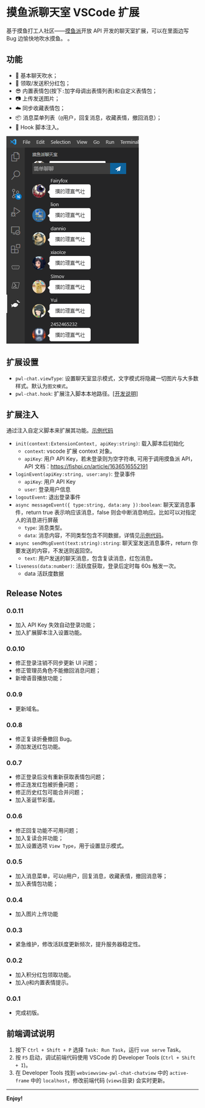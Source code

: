 # 摸鱼派聊天室 VSCode 扩展

基于摸鱼打工人社区——[摸鱼派](https://fishpi.cn)开放 API 开发的聊天室扩展，可以在里面边写 Bug 边愉快地吹水摸鱼。 。

## 功能

- 💬 基本聊天吹水；
- 🧧 领取/发送积分红包；
- 😎 内置表情包(按下`:`加字母调出表情列表)和自定义表情包；
- 📷 上传发送图片；
- ☁️ 同步收藏表情包；
- 📦 消息菜单列表（`@`用户，回复消息，收藏表情，撤回消息）；
- 📜 Hook 脚本注入。

![](media/preview.png)

## 扩展设置

- `pwl-chat.viewType`: 设置聊天室显示模式，文字模式将隐藏一切图片与大多数样式。默认为`图文模式`。
- `pwl-chat.hook`: 扩展注入脚本本地路径。[[开发说明]](#扩展注入)

## 扩展注入

通过注入自定义脚本来扩展其功能。[示例代码](./hook.js)

- `init(context:ExtensionContext, apiKey:string)`: 载入脚本后初始化
  * `context`: vscode 扩展 context 对象。
  * `apiKey`: 用户 API Key，若未登录则为空字符串, 可用于调用摸鱼派 API，API 文档：https://fishpi.cn/article/1636516552191
- `loginEvent(apiKey:string, user:any)`: 登录事件
  * `apiKey`: 用户 API Key
  * `user`: 登录用户信息
- `logoutEvent`: 退出登录事件
- `async messageEvent({ type:string, data:any }):boolean`: 聊天室消息事件，return true 表示响应该消息，false 则会中断消息响应。比如可以对指定人的消息进行屏蔽
  * `type`: 消息类型。
  * `data`: 消息内容，不同类型包含不同数据，详情见[示例代码](./hook.js)。
- `async sendMsgEvent(text:string):string`: 聊天室发送消息事件，return 你要发送的内容，不发送则返回空。
  * `text`: 用户发送的聊天消息，包含复读消息，红包消息。
- `liveness(data:number)`: 活跃度获取，登录后定时每 60s 触发一次。
  * data 活跃度数据  

 
## Release Notes

### 0.0.11
- 加入 API Key 失效自动登录功能；
- 加入扩展脚本注入设置功能。

### 0.0.10
- 修正登录注销不同步更新 UI 问题；
- 修正管理员角色不能撤回消息问题；
- 新增语音播放功能；

### 0.0.9
- 更新域名。

### 0.0.8
- 修正复读折叠撤回 Bug。
- 添加发送红包功能。

### 0.0.7
- 修正登录后没有重新获取表情包问题；
- 修正连发红包被折叠问题；
- 修正历史红包可能合并问题；
- 加入圣诞节彩蛋。

### 0.0.6
- 修正回复功能不可用问题；
- 加入复读合并功能；
- 加入设置选项 `View Type`，用于设置显示模式。

### 0.0.5
- 加入消息菜单，可以`@`用户，回复消息，收藏表情，撤回消息等；
- 加入表情包功能；

### 0.0.4
- 加入图片上传功能

### 0.0.3
- 紧急维护，修改活跃度更新频次，提升服务器稳定性。

### 0.0.2
- 加入积分红包领取功能。
- 加入`@`和内置表情提示。

### 0.0.1
- 完成初版。



## 前端调试说明
1. 按下 `Ctrl + Shift + P` 选择 `Task: Run Task`，运行 `vue serve` Task。
2. 按 `F5` 启动，调试前端代码使用 VSCode 的 Developer Tools (`Ctrl + Shift + I`)。
3. 在 Developer Tools 找到 `webviewview-pwl-chat-chatview` 中的 `active-frame` 中的 `localhost`，修改前端代码 (`views`目录) 会实时更新。
-----------------------------------------------------------------------------------------------------------
**Enjoy!**
